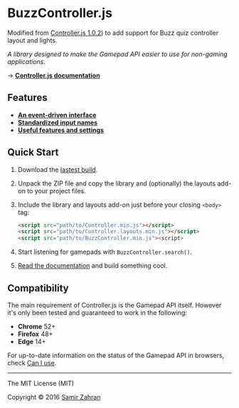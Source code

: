 # BuzzController.js  

Modified from [Controller.js 1.0.2](https://github.com/jackcarey/buzz-controller.js)) to add support for Buzz quiz controller layout and lights.

*A library designed to make the Gamepad API easier to use for non-gaming applications.*

→ **[Controller.js documentation](https://github.com/jackcarey/buzz-controller.js/wiki)**  
<!-- → **[Try it out now](https://samiare.github.io/Controller.js)**   -->

## Features

* **[An event-driven interface](https://github.com/jackcarey/buzz-controller.js/wiki#1)**
* **[Standardized input names](https://github.com/jackcarey/buzz-controller.js/wiki#2)**
* **[Useful features and settings](https://github.com/jackcarey/buzz-controller.js/wiki#3)**

## Quick Start

1. Download the [lastest build](https://github.com/jackcarey/buzz-controller.js/releases/latest).
2. Unpack the ZIP file and copy the library and (optionally) the layouts add-on to your project files.
3. Include the library and layouts add-on just before your closing `<body>` tag:

    ```html
    <script src="path/to/Controller.min.js"></script>
    <script src="path/to/Controller.layouts.min.js"></script>
    <script src="path/to/BuzzController.min.js"><script>
    ```
4. Start listening for gamepads with `BuzzController.search()`.
5. [Read the documentation](https://github.com/jackcarey/buzz-controller.js/wiki) and build something cool.


## Compatibility

The main requirement of Controller.js is the Gamepad API itself. However it's only been tested and guaranteed to work in the following:

* **Chrome** 52+
* **Firefox** 48+
* **Edge** 14+

For up-to-date information on the status of the Gamepad API in browsers, check [Can I use](http://caniuse.com/#feat=gamepad).


---

The MIT License (MIT)

Copyright © 2016 [Samir Zahran](http://samiare.net)
